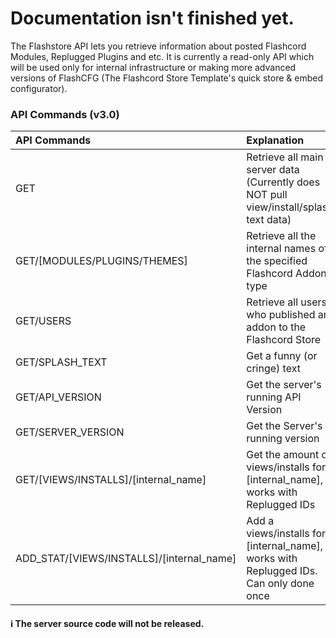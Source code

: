 # Documentation isn't finished yet.
The Flashstore API lets you retrieve information about posted Flashcord Modules, Replugged Plugins and etc. It is currently a read-only API which will be used only for internal infrastructure or making more advanced versions of FlashCFG (The Flashcord Store Template's quick store & embed configurator).

### API Commands (v3.0)
| API Commands | Explanation |
|:---|:---|
GET | Retrieve all main server data (Currently does NOT pull view/install/splash text data)
GET/[MODULES/PLUGINS/THEMES] | Retrieve all the internal names of the specified Flashcord Addon type
GET/USERS | Retrieve all users who published an addon to the Flashcord Store
GET/SPLASH_TEXT | Get a funny (or cringe) text
GET/API_VERSION | Get the server's running API Version
GET/SERVER_VERSION | Get the Server's running version
GET/[VIEWS/INSTALLS]/[internal_name] | Get the amount of views/installs for [internal_name], works with Replugged IDs
ADD_STAT/[VIEWS/INSTALLS]/[internal_name] | Add a views/installs for [internal_name], works with Replugged IDs. Can only done once


#### ℹ️ The server source code will **not** be released.
